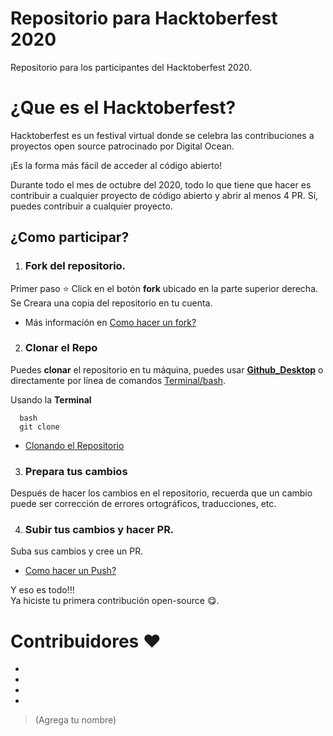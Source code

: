 # Repositorio para Hacktoberfest 2020

Repositorio para los participantes del Hacktoberfest 2020.


# ¿Que es el Hacktoberfest?
Hacktoberfest es un festival virtual donde se celebra las contribuciones a proyectos open source patrocinado por Digital Ocean.  

¡Es la forma más fácil de acceder al código abierto!

Durante todo el mes de octubre del 2020, todo lo que tiene que hacer es contribuir a cualquier proyecto de código abierto y abrir al menos 4 PR. Sí, puedes contribuir a cualquier proyecto.

## ¿Como participar?

1. ### Fork del repositorio.

Primer paso ⭐ Click en el botón **fork** ubicado en la parte superior derecha. Se Creara una copia del repositorio en tu cuenta.
- Más información en [Como hacer un fork?](https://docs.github.com/es/github/getting-started-with-github/fork-a-repo)

2. ### Clonar el Repo
Puedes **clonar** el repositorio en tu máquina, puedes usar **[Github_Desktop](https://desktop.github.com/)** o directamente por línea de comandos [Terminal/bash](https://git-scm.com/downloads).

Usando la **Terminal**
```bash=
  bash
  git clone
```
- [Clonando el Repositorio](https://docs.github.com/es/github/creating-cloning-and-archiving-repositories/cloning-a-repository)

3. ### Prepara tus cambios
Después de hacer los cambios en el repositorio, recuerda que un cambio puede ser corrección de errores ortográficos, traducciones, etc.

4. ### Subir tus cambios y hacer PR.
Suba sus cambios y cree un PR.
- [Como hacer un Push?](https://docs.github.com/es/free-pro-team@latest/github/importing-your-projects-to-github/adding-an-existing-project-to-github-using-the-command-line)

Y eso es todo!!!  
Ya hiciste tu primera contribución open-source 😋.

# Contribuidores :heart:
-  
-  
-  
-  
> (Agrega tu nombre)
